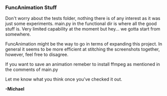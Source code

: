 ### FuncAnimation Stuff

Don't worry about the tests folder, nothing there is of any interest as it was just some experiments.
main.py in the functional dir is where all the good stuff is. Very limited capability at the moment but
hey... we gotta start from somewhere.

FuncAnimation might be the way to go in terms of expanding this project. In general it seems to be 
more efficient at stitching the screenshots together, however, feel free to disagree.

If you want to save an animation remeber to install ffmpeg as mentioned in the comments of main.py

Let me know what you think once you've checked it out.

**-Michael** 